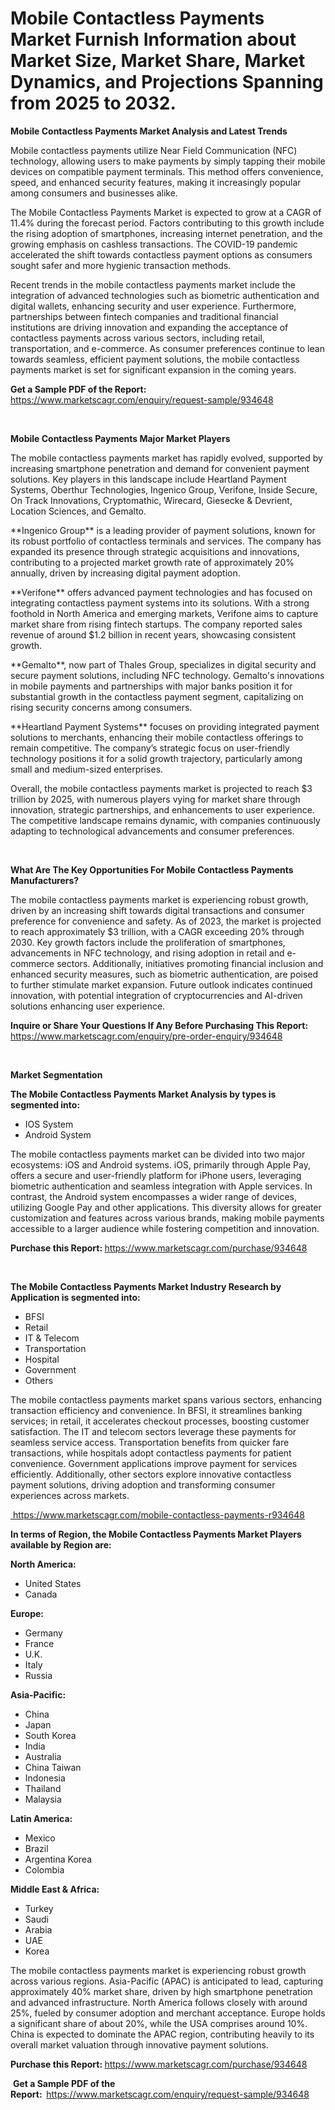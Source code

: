 <p><h1>Mobile Contactless Payments Market Furnish Information about Market Size, Market Share, Market Dynamics, and Projections Spanning from 2025 to 2032.</h1></p><p><strong>Mobile Contactless Payments Market Analysis and Latest Trends</strong></p>
<p><p>Mobile contactless payments utilize Near Field Communication (NFC) technology, allowing users to make payments by simply tapping their mobile devices on compatible payment terminals. This method offers convenience, speed, and enhanced security features, making it increasingly popular among consumers and businesses alike.</p><p>The Mobile Contactless Payments Market is expected to grow at a CAGR of 11.4% during the forecast period. Factors contributing to this growth include the rising adoption of smartphones, increasing internet penetration, and the growing emphasis on cashless transactions. The COVID-19 pandemic accelerated the shift towards contactless payment options as consumers sought safer and more hygienic transaction methods.</p><p>Recent trends in the mobile contactless payments market include the integration of advanced technologies such as biometric authentication and digital wallets, enhancing security and user experience. Furthermore, partnerships between fintech companies and traditional financial institutions are driving innovation and expanding the acceptance of contactless payments across various sectors, including retail, transportation, and e-commerce. As consumer preferences continue to lean towards seamless, efficient payment solutions, the mobile contactless payments market is set for significant expansion in the coming years.</p></p>
<p><strong>Get a Sample PDF of the Report:&nbsp;</strong> <a href="https://www.marketscagr.com/enquiry/request-sample/934648?utm_campaign=2097&utm_medium=2&utm_source=Github&utm_content=ia&utm_term=18042025&utm_id=mobile-contactless-payments">https://www.marketscagr.com/enquiry/request-sample/934648</a></p>
<p>&nbsp;</p>
<p><strong>Mobile Contactless Payments Major Market Players</strong></p>
<p><p>The mobile contactless payments market has rapidly evolved, supported by increasing smartphone penetration and demand for convenient payment solutions. Key players in this landscape include Heartland Payment Systems, Oberthur Technologies, Ingenico Group, Verifone, Inside Secure, On Track Innovations, Cryptomathic, Wirecard, Giesecke & Devrient, Location Sciences, and Gemalto.</p><p>**Ingenico Group** is a leading provider of payment solutions, known for its robust portfolio of contactless terminals and services. The company has expanded its presence through strategic acquisitions and innovations, contributing to a projected market growth rate of approximately 20% annually, driven by increasing digital payment adoption.</p><p>**Verifone** offers advanced payment technologies and has focused on integrating contactless payment systems into its solutions. With a strong foothold in North America and emerging markets, Verifone aims to capture market share from rising fintech startups. The company reported sales revenue of around $1.2 billion in recent years, showcasing consistent growth.</p><p>**Gemalto**, now part of Thales Group, specializes in digital security and secure payment solutions, including NFC technology. Gemalto's innovations in mobile payments and partnerships with major banks position it for substantial growth in the contactless payment segment, capitalizing on rising security concerns among consumers.</p><p>**Heartland Payment Systems** focuses on providing integrated payment solutions to merchants, enhancing their mobile contactless offerings to remain competitive. The company’s strategic focus on user-friendly technology positions it for a solid growth trajectory, particularly among small and medium-sized enterprises.</p><p>Overall, the mobile contactless payments market is projected to reach $3 trillion by 2025, with numerous players vying for market share through innovation, strategic partnerships, and enhancements to user experience. The competitive landscape remains dynamic, with companies continuously adapting to technological advancements and consumer preferences.</p></p>
<p>&nbsp;</p>
<p><strong>What Are The Key Opportunities For Mobile Contactless Payments Manufacturers?</strong></p>
<p><p>The mobile contactless payments market is experiencing robust growth, driven by an increasing shift towards digital transactions and consumer preference for convenience and safety. As of 2023, the market is projected to reach approximately $3 trillion, with a CAGR exceeding 20% through 2030. Key growth factors include the proliferation of smartphones, advancements in NFC technology, and rising adoption in retail and e-commerce sectors. Additionally, initiatives promoting financial inclusion and enhanced security measures, such as biometric authentication, are poised to further stimulate market expansion. Future outlook indicates continued innovation, with potential integration of cryptocurrencies and AI-driven solutions enhancing user experience.</p></p>
<p><strong>Inquire or Share Your Questions If Any Before Purchasing This Report:</strong> <a href="https://www.marketscagr.com/enquiry/pre-order-enquiry/934648?utm_campaign=2097&utm_medium=2&utm_source=Github&utm_content=ia&utm_term=18042025&utm_id=mobile-contactless-payments">https://www.marketscagr.com/enquiry/pre-order-enquiry/934648</a></p>
<p>&nbsp;</p>
<p><strong>Market Segmentation</strong></p>
<p><strong>The Mobile Contactless Payments Market Analysis by types is segmented into:</strong></p>
<p><ul><li>IOS System</li><li>Android System</li></ul></p>
<p><p>The mobile contactless payments market can be divided into two major ecosystems: iOS and Android systems. iOS, primarily through Apple Pay, offers a secure and user-friendly platform for iPhone users, leveraging biometric authentication and seamless integration with Apple services. In contrast, the Android system encompasses a wider range of devices, utilizing Google Pay and other applications. This diversity allows for greater customization and features across various brands, making mobile payments accessible to a larger audience while fostering competition and innovation.</p></p>
<p><strong>Purchase this Report:&nbsp;</strong><a href="https://www.marketscagr.com/purchase/934648?utm_campaign=2097&utm_medium=2&utm_source=Github&utm_content=ia&utm_term=18042025&utm_id=mobile-contactless-payments">https://www.marketscagr.com/purchase/934648</a></p>
<p>&nbsp;</p>
<p><strong>The Mobile Contactless Payments Market Industry Research by Application is segmented into:</strong></p>
<p><ul><li>BFSI</li><li>Retail</li><li>IT & Telecom</li><li>Transportation</li><li>Hospital</li><li>Government</li><li>Others</li></ul></p>
<p><p>The mobile contactless payments market spans various sectors, enhancing transaction efficiency and convenience. In BFSI, it streamlines banking services; in retail, it accelerates checkout processes, boosting customer satisfaction. The IT and telecom sectors leverage these payments for seamless service access. Transportation benefits from quicker fare transactions, while hospitals adopt contactless payments for patient convenience. Government applications improve payment for services efficiently. Additionally, other sectors explore innovative contactless payment solutions, driving adoption and transforming consumer experiences across markets.</p></p>
<p><a href="https://www.marketscagr.com/mobile-contactless-payments-r934648?utm_campaign=2097&utm_medium=2&utm_source=Github&utm_content=ia&utm_term=18042025&utm_id=mobile-contactless-payments">&nbsp;https://www.marketscagr.com/mobile-contactless-payments-r934648</a></p>
<p><strong>In terms of Region, the Mobile Contactless Payments Market Players available by Region are:</strong></p>
<p>
    <p> <strong> North America: </strong>
        <ul>
            <li>United States</li>
            <li>Canada</li>
        </ul>
        </p> 
    <p> <strong> Europe: </strong>
        <ul>
            <li>Germany</li>
            <li>France</li>
            <li>U.K.</li>
            <li>Italy</li>
            <li>Russia</li>
        </ul>
        </p> 
    <p> <strong> Asia-Pacific: </strong>
        <ul>
            <li>China</li>
            <li>Japan</li>
            <li>South Korea</li>
            <li>India</li>
            <li>Australia</li>
            <li>China Taiwan</li>
            <li>Indonesia</li>
            <li>Thailand</li>
            <li>Malaysia</li>
        </ul>
        </p> 
    <p> <strong> Latin America: </strong>
        <ul>
            <li>Mexico</li>
            <li>Brazil</li>
            <li>Argentina Korea</li>
            <li>Colombia</li>
        </ul>
        </p> 
    <p> <strong> Middle East & Africa: </strong>
        <ul>
            <li>Turkey</li>
            <li>Saudi</li>
            <li>Arabia</li>
            <li>UAE</li>
            <li>Korea</li>
        </ul>
    </p>
    </p>
<p><p>The mobile contactless payments market is experiencing robust growth across various regions. Asia-Pacific (APAC) is anticipated to lead, capturing approximately 40% market share, driven by high smartphone penetration and advanced infrastructure. North America follows closely with around 25%, fueled by consumer adoption and merchant acceptance. Europe holds a significant share of about 20%, while the USA comprises around 10%. China is expected to dominate the APAC region, contributing heavily to its overall market valuation through innovative payment solutions.</p></p>
<p><strong>Purchase this Report: </strong><a href="https://www.marketscagr.com/purchase/934648?utm_campaign=2097&utm_medium=2&utm_source=Github&utm_content=ia&utm_term=18042025&utm_id=mobile-contactless-payments">https://www.marketscagr.com/purchase/934648</a></p>
<p>&nbsp;<strong>Get a Sample PDF of the Report:&nbsp;&nbsp;</strong><a href="https://www.marketscagr.com/enquiry/request-sample/934648?utm_campaign=2097&utm_medium=2&utm_source=Github&utm_content=ia&utm_term=18042025&utm_id=mobile-contactless-payments">https://www.marketscagr.com/enquiry/request-sample/934648</a></p>
<p><strong></strong></p>
<p><p></p><p></p><p></p></p>